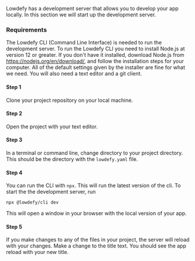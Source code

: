 Lowdefy has a development server that allows you to develop your app locally. In this section we will start up the development server.

### Requirements
The Lowdefy CLI (Command Line Interface) is needed to run the development server. To run the Lowdefy CLI you need to install Node.js at version 12 or greater. If you don't have it installed, download Node.js from https://nodejs.org/en/download/, and follow the installation steps for your computer. All of the default settings given by the installer are fine for what we need. You will also need a text editor and a git client.

#### Step 1

Clone your project repository on your local machine.

#### Step 2

Open the project with your text editor.

#### Step 3

In a terminal or command line, change directory to your project directory. This should be the directory with the `lowdefy.yaml` file.

#### Step 4

You can run the CLI with `npx`. This will run the latest version of the cli. To start the the development server, run

```
npx @lowdefy/cli dev
```

This will open a window in your browser with the local version of your app.

#### Step 5

If you make changes to any of the files in your project, the server will reload with your changes. Make a change to the title text. You should see the app reload with your new title.